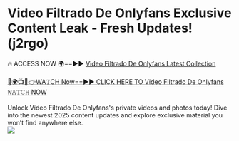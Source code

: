 # Video Filtrado De Onlyfans Exclusive Content Leak - Fresh Updates! (j2rgo)

🔥 ACCESS NOW 🌍==►► <a href="https://tinyurl.com/kvy9nzfs" rel="nofollow">Video Filtrado De Onlyfans Latest Collection</a>
<br><br>
[🔴🌍📺📱👉WA𝚃CH Now==►► CLICK HERE TO Video Filtrado De Onlyfans 𝚆𝙰𝚃𝙲𝙷 NOW](https://tinyurl.com/kvy9nzfs)
<br><br>
Unlock Video Filtrado De Onlyfans's private videos and photos today! Dive into the newest 2025 content updates and explore exclusive material you won’t find anywhere else.
<br>
<a href="https://tinyurl.com/kvy9nzfs" rel="nofollow" data-target="animated-image.originalLink"><img src="https://camo.githubusercontent.com/8a4f000d20f83aca3bf7ec5f350d767afa0574a8a352519fd8cfa583a6f93a33/68747470733a2f2f692e696d6775722e636f6d2f644a486b345a712e676966" data-canonical-src="https://i.imgur.com/dJHk4Zq.gif" style="max-width: 100%; display: inline-block;" data-target="animated-image.originalImage"></a>
<br>
